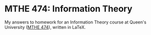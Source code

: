 # MTHE 474: Information Theory

My answers to homework for an Information Theory course at Queen's University
([MTHE 474][mthe-474]), written in LaTeX.

[mthe-474]:
  https://www.queensu.ca/academic-calendar/engineering-applied-sciences/academic-plans/mathematics-engineering/#coursestext
